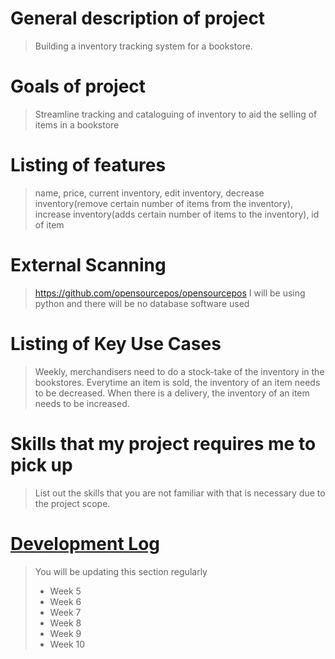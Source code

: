 # General description of project
> Building a inventory tracking system for a bookstore.

# Goals of project
> Streamline tracking and cataloguing of inventory to aid the selling of items in a bookstore

# Listing of features
> name, price, current inventory, edit inventory, decrease inventory(remove certain number of items from the inventory), increase inventory(adds certain number of items to the inventory), id of item

# External Scanning
> https://github.com/opensourcepos/opensourcepos 
> I will be using python and there will be no database software used

# Listing of Key Use Cases
> Weekly, merchandisers need to do a stock-take of the inventory in the bookstores.
> Everytime an item is sold, the inventory of an item needs to be decreased.
> When there is a delivery, the inventory of an item needs to be increased.

# Skills that my project requires me to pick up
> List out the skills that you are not familiar with that is necessary due to the project scope.

# [Development Log](/devlog.md)
> You will be updating this section regularly
> - Week 5
> - Week 6
> - Week 7
> - Week 8
> - Week 9
> - Week 10
